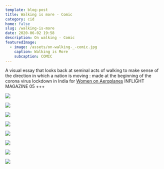 ```yaml
---
template: blog-post
title: Walking is more - Comic
category: cid
home: false
slug: /walking-is-more
date: 2020-06-02 19:58
description: On walking - Comic
featuredImage:
  - image: /assets/on-walking-_-comic.jpg
    caption: Walking is More
    subcaption: COMIC
---
```

A visual essay that looks back at seminal acts of walking to make sense of the direction in which a nation is moving : made at the beginning of the corona virus lockdown in India for [Women on Aeroplanes](http://woa.kein.org/about) INFLIGHT MAGAZINE 05 +++

![](/assets/page-1-2.jpg)

![](/assets/page-3-4.jpg)

![](/assets/page-5-6.jpg)

![](/assets/page-7-8.jpg)

![](/assets/page-9-10.jpg)

![](/assets/page-11-12.jpg)

![](/assets/page-13-14.jpg)



![](/assets/page-15-16.jpg)